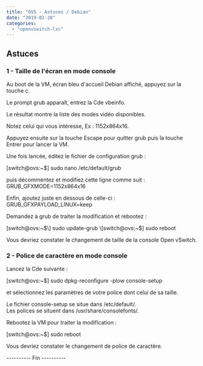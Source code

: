```yaml
---
title: "OVS - Astuces / Debian"
date: "2019-02-20"
categories: 
  - "openvswitch-lxc"
---
```


## Astuces

### 1 - Taille de l'écran en mode console

Au boot de la VM, écran bleu d'accueil Debian affiché, appuyez sur la touche c.

Le prompt grub apparaît, entrez la Cde vbeinfo.

Le résultat montre la liste des modes vidéo disponibles.

Notez celui qui vous intéresse, Ex : 1152x864x16.

Appuyez ensuite sur la touche Escape pour quitter grub puis la touche Entrer pour lancer la VM.

Une fois lancée, éditez le fichier de configuration grub :

\[switch@ovs:~$\] sudo nano /etc/default/grub

puis décommentez et modifiez cette ligne comme suit :  
GRUB\_GFXMODE=1152x864x16

Enfin, ajoutez juste en dessous de celle-ci :  
GRUB\_GFXPAYLOAD\_LINUX=keep

Demandez à grub de traiter la modification et rebootez :

\[switch@ovs:~$\] sudo update-grub  
\[switch@ovs:~$\] sudo reboot

Vous devriez constater le changement de taille de la console Open vSwitch.

### 2 - Police de caractère en mode console

Lancez la Cde suivante :

\[switch@ovs:~$\] sudo dpkg-reconfigure -plow console-setup

et sélectionnez les paramètres de votre police dont celui de sa taille.

Le fichier console-setup se situe dans /etc/default/.  
Les polices se situent dans /usr/share/consolefonts/.

Rebootez la VM pour traiter la modification :

\[switch@ovs:~$\] sudo reboot 

Vous devriez constater le changement de police de caractère.

\---------- Fin ----------

